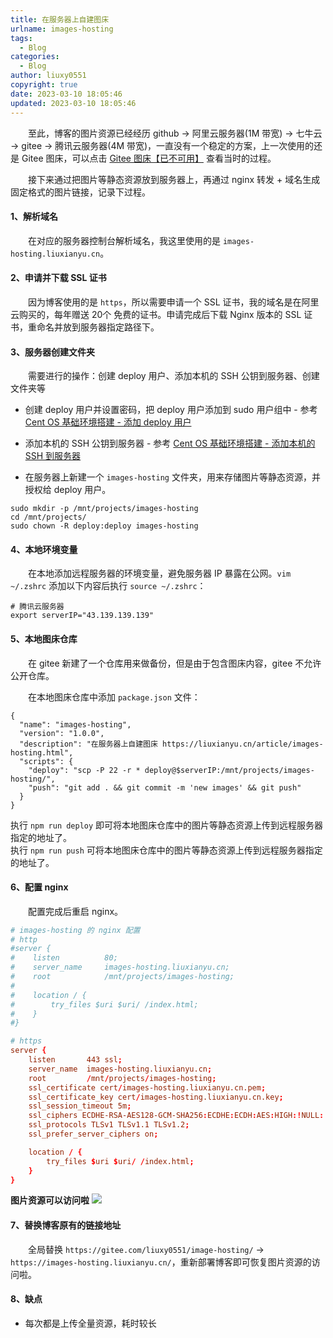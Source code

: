 ```yaml
---
title: 在服务器上自建图床
urlname: images-hosting
tags:
  - Blog
categories:
  - Blog
author: liuxy0551
copyright: true
date: 2023-03-10 18:05:46
updated: 2023-03-10 18:05:46
---
```



&emsp;&emsp;至此，博客的图片资源已经经历 github -> 阿里云服务器(1M 带宽) -> 七牛云 -> gitee -> 腾讯云服务器(4M 带宽)，一直没有一个稳定的方案，上一次使用的还是 Gitee 图床，可以点击 <a href="https://liuxianyu.cn/article/gitee-image-hosting.html" target="_black">Gitee 图床【已不可用】</a> 查看当时的过程。

<!--more-->

&emsp;&emsp;接下来通过把图片等静态资源放到服务器上，再通过 nginx 转发 + 域名生成固定格式的图片链接，记录下过程。


#### 1、解析域名

&emsp;&emsp;在对应的服务器控制台解析域名，我这里使用的是 `images-hosting.liuxianyu.cn`。

#### 2、申请并下载 SSL 证书

&emsp;&emsp;因为博客使用的是 `https`，所以需要申请一个 SSL 证书，我的域名是在阿里云购买的，每年赠送 20个 免费的证书。申请完成后下载 Nginx 版本的 SSL 证书，重命名并放到服务器指定路径下。

#### 3、服务器创建文件夹

&emsp;&emsp;需要进行的操作：创建 deploy 用户、添加本机的 SSH 公钥到服务器、创建文件夹等

- 创建 deploy 用户并设置密码，把 deploy 用户添加到 sudo 用户组中 - 参考 [Cent OS 基础环境搭建 - 添加 deploy 用户](https://liuxianyu.cn/article/cent-os-base.html#%E4%BA%8C-%E6%B7%BB%E5%8A%A0%E6%9C%AC%E6%9C%BA%E7%9A%84-ssh-%E5%88%B0%E6%9C%8D%E5%8A%A1%E5%99%A8)

- 添加本机的 SSH 公钥到服务器 - 参考 [Cent OS 基础环境搭建 - 添加本机的 SSH 到服务器](https://liuxianyu.cn/article/cent-os-base.html#%E4%BA%8C-%E6%B7%BB%E5%8A%A0%E6%9C%AC%E6%9C%BA%E7%9A%84-ssh-%E5%88%B0%E6%9C%8D%E5%8A%A1%E5%99%A8)

- 在服务器上新建一个 `images-hosting` 文件夹，用来存储图片等静态资源，并授权给 deploy 用户。

``` shell
sudo mkdir -p /mnt/projects/images-hosting
cd /mnt/projects/
sudo chown -R deploy:deploy images-hosting
```

#### 4、本地环境变量

&emsp;&emsp;在本地添加远程服务器的环境变量，避免服务器 IP 暴露在公网。`vim ~/.zshrc` 添加以下内容后执行 `source ~/.zshrc`：

```
# 腾讯云服务器
export serverIP="43.139.139.139"
```

#### 5、本地图床仓库

&emsp;&emsp;在 gitee 新建了一个仓库用来做备份，但是由于包含图床内容，gitee 不允许公开仓库。

&emsp;&emsp;在本地图床仓库中添加 `package.json` 文件：

```
{
  "name": "images-hosting",
  "version": "1.0.0",
  "description": "在服务器上自建图床 https://liuxianyu.cn/article/images-hosting.html",
  "scripts": {
    "deploy": "scp -P 22 -r * deploy@$serverIP:/mnt/projects/images-hosting/",
    "push": "git add . && git commit -m 'new images' && git push"
  }
}
```

执行 `npm run deploy` 即可将本地图床仓库中的图片等静态资源上传到远程服务器指定的地址了。  
执行 `npm run push` 可将本地图床仓库中的图片等静态资源上传到远程服务器指定的地址了。

#### 6、配置 nginx

&emsp;&emsp;配置完成后重启 nginx。

``` images-hosting.conf
# images-hosting 的 nginx 配置
# http
#server {
#    listen          80;
#    server_name     images-hosting.liuxianyu.cn;
#    root            /mnt/projects/images-hosting;
#
#    location / {
#        try_files $uri $uri/ /index.html;
#    }
#}

# https
server {
    listen       443 ssl;
    server_name  images-hosting.liuxianyu.cn;
    root         /mnt/projects/images-hosting;
    ssl_certificate cert/images-hosting.liuxianyu.cn.pem;
    ssl_certificate_key cert/images-hosting.liuxianyu.cn.key;
    ssl_session_timeout 5m;
    ssl_ciphers ECDHE-RSA-AES128-GCM-SHA256:ECDHE:ECDH:AES:HIGH:!NULL:!aNULL:!MD5:!ADH:!RC4;
    ssl_protocols TLSv1 TLSv1.1 TLSv1.2;
    ssl_prefer_server_ciphers on;

    location / {
        try_files $uri $uri/ /index.html;
    }
}
```

**图片资源可以访问啦**
![](https://images-hosting.liuxianyu.cn/comment-bg.png)

#### 7、替换博客原有的链接地址

&emsp;&emsp;全局替换 `https://gitee.com/liuxy0551/image-hosting/` -> `https://images-hosting.liuxianyu.cn/`，重新部署博客即可恢复图片资源的访问啦。

#### 8、缺点

- 每次都是上传全量资源，耗时较长
